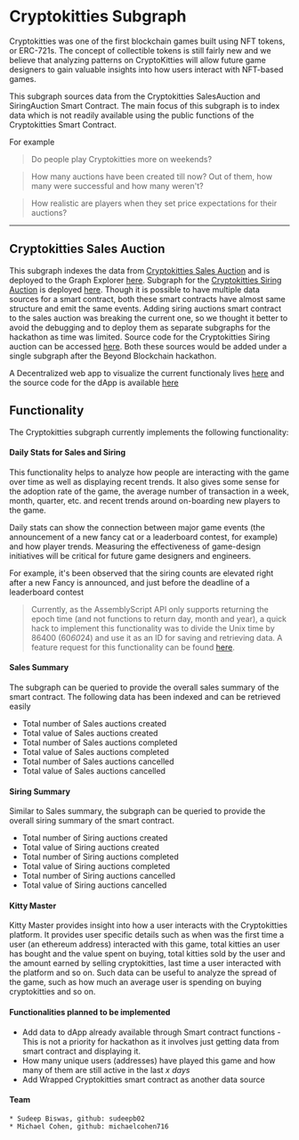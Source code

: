 # Cryptokitties Subgraph

Cryptokitties was one of the first blockchain games built using NFT tokens, or ERC-721s. The concept of collectible tokens is still fairly new and we believe that analyzing patterns on CryptoKitties will allow future game designers to gain valuable insights into how users interact with NFT-based games.

This subgraph sources data from the Cryptokitties SalesAuction and SiringAuction Smart Contract. The main focus of this subgraph is to index data which is not readily available using the public functions of the Cryptokitties Smart Contract.

For example
> Do people play Cryptokitties more on weekends?

> How many auctions have been created till now? Out of them, how many were successful and how many weren't?

> How realistic are players when they set price expectations for their auctions?

***
## Cryptokitties Sales Auction
This subgraph indexes the data from [Cryptokitties Sales Auction](https://etherscan.io/address/0xb1690c08e213a35ed9bab7b318de14420fb57d8c) and is deployed to the Graph Explorer [here](https://thegraph.com/explorer/subgraph/sudeepb02/cryptokitties-salesauction).
Subgraph for the [Cryptokitties Siring Auction](https://etherscan.io/address/0xc7af99fe5513eb6710e6d5f44f9989da40f27f26) is deployed [here](https://thegraph.com/explorer/subgraph/sudeepb02/cryptokitties-siringauction). 
Though it is possible to have multiple data sources for a smart contract, both these smart contracts have almost same structure and emit the same events. Adding siring auctions smart contract to the sales auction was breaking the current one, so we thought it better to avoid the debugging and to deploy them as separate subgraphs for the hackathon as time was limited. Source code for the Cryptokitties Siring auction can be accessed [here](https://github.com/sudeepb02/cryptokitties-siringauction). Both these sources would be added under a single subgraph after the Beyond Blockchain hackathon.

A Decentralized web app to visualize the current functionaly lives [here](http://68.183.80.178:3000) and the source code for the dApp is available [here](https://github.com/michaelcohen716/kitties-graph)

## Functionality
The Cryptokitties subgraph currently implements the following functionality:

#### Daily Stats for Sales and Siring
This functionality helps to analyze how people are interacting with the game over time as well as displaying recent trends.
It also gives some sense for the adoption rate of the game, the average number of transaction in a week, month, quarter, etc. and recent trends around on-boarding new players to the game.

Daily stats can show the connection between major game events (the announcement of a new fancy cat or a leaderboard contest, for example) and how player trends. Measuring the effectiveness of game-design initiatives will be critical for future game designers and engineers.

For example, it's been observed that the siring counts are elevated right after a new Fancy is announced, and just before the deadline of a leaderboard contest

> Currently, as the AssemblyScript API only supports returning the epoch time (and not functions to return day, month and year), a quick hack to implement this functionality was to divide the Unix time by 86400 (60*60*24) and use it as an ID for saving and retrieving data. A feature request for this functionality can be found [here](https://github.com/graphprotocol/support/issues/26).

#### Sales Summary
The subgraph can be queried to provide the overall sales summary of the smart contract. The following data has been indexed and can be retrieved easily
  * Total number of Sales auctions created
  * Total value of Sales auctions created
  * Total number of Sales auctions completed
  * Total value of Sales auctions completed
  * Total number of Sales auctions cancelled
  * Total value of Sales auctions cancelled
  
#### Siring Summary
Similar to Sales summary, the subgraph can be queried to provide the overall siring summary of the smart contract.
  * Total number of Siring auctions created
  * Total value of Siring auctions created
  * Total number of Siring auctions completed
  * Total value of Siring auctions completed
  * Total number of Siring auctions cancelled
  * Total value of Siring auctions cancelled
  
  #### Kitty Master
  Kitty Master provides insight into how a user interacts with the Cryptokitties platform. It provides user specific details such as when was the first time a user (an ethereum address) interacted with this game, total kitties an user has bought and the value spent on buying, total kitties sold by the user and the amount earned by selling cryptokitties, last time a user interacted with the platform and so on.
  Such data can be useful to analyze the spread of the game, such as how much an average user is spending on buying cryptokitties and so on.
  
  #### Functionalities planned to be implemented
 * Add data to dApp already available through Smart contract functions - This is not a priority for hackathon as it involves just getting data from smart contract and displaying it.
 * How many unique users (addresses) have played this game and how many of them are still active in the last *x days*
 * Add Wrapped Cryptokitties smart contract as another data source

    
    
  #### Team
    * Sudeep Biswas, github: sudeepb02
    * Michael Cohen, github: michaelcohen716
    
